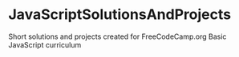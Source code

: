 # JavaScriptSolutionsAndProjects
Short solutions and projects created for FreeCodeCamp.org Basic JavaScript curriculum
